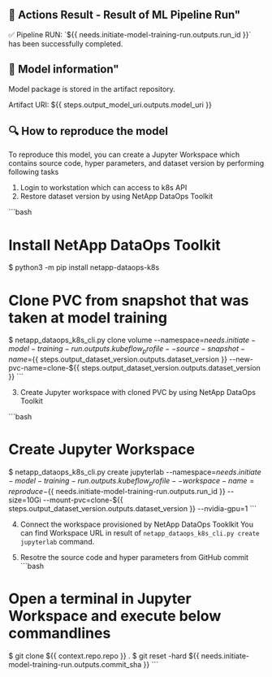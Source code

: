## :pushpin: Actions Result - Result of ML Pipeline Run"
:white_check_mark: Pipeline RUN: \`${{ needs.initiate-model-training-run.outputs.run_id }}\` has been successfully completed.

## :brain: Model information"
Model package is stored in the artifact repository. 

Artifact URI: ${{ steps.output_model_uri.outputs.model_uri }}

## :mag: How to reproduce the model
To reproduce this model, you can create a Jupyter Workspace which contains source code, hyper parameters, and dataset version by performing following tasks

1. Login to workstation which can access to k8s API
2. Restore dataset version by using NetApp DataOps Toolkit

\`\`\`bash
# Install NetApp DataOps Toolkit
$ python3 -m pip install netapp-dataops-k8s

# Clone PVC from snapshot that was taken at model training
$ netapp_dataops_k8s_cli.py clone volume --namespace=${{ needs.initiate-model-training-run.outputs.kubeflow_profile }} --source-snapshot-name=${{ steps.output_dataset_version.outputs.dataset_version }} --new-pvc-name=clone-${{ steps.output_dataset_version.outputs.dataset_version }}
\`\`\`

3. Create Jupyter workspace with cloned PVC by using NetApp DataOps Toolkit

\`\`\`bash
# Create Jupyter Workspace
$ netapp_dataops_k8s_cli.py create jupyterlab --namespace=${{ needs.initiate-model-training-run.outputs.kubeflow_profile }} --workspace-name=reproduce-${{ needs.initiate-model-training-run.outputs.run_id }} --size=10Gi --mount-pvc=clone-${{ steps.output_dataset_version.outputs.dataset_version }} --nvidia-gpu=1
\`\`\`

4. Connect the workspace provisioned by NetApp DataOps Tooklkit
You can find Workspace URL in result of `netapp_dataops_k8s_cli.py create jupyterlab` command.

5. Resotre the source code and hyper parameters from GitHub commit
\`\`\`bash
# Open a terminal in Jupyter Workspace and execute below commandlines
$ git clone ${{ context.repo.repo }} .
$ git reset -hard ${{ needs.initiate-model-training-run.outputs.commit_sha }}
\`\`\`